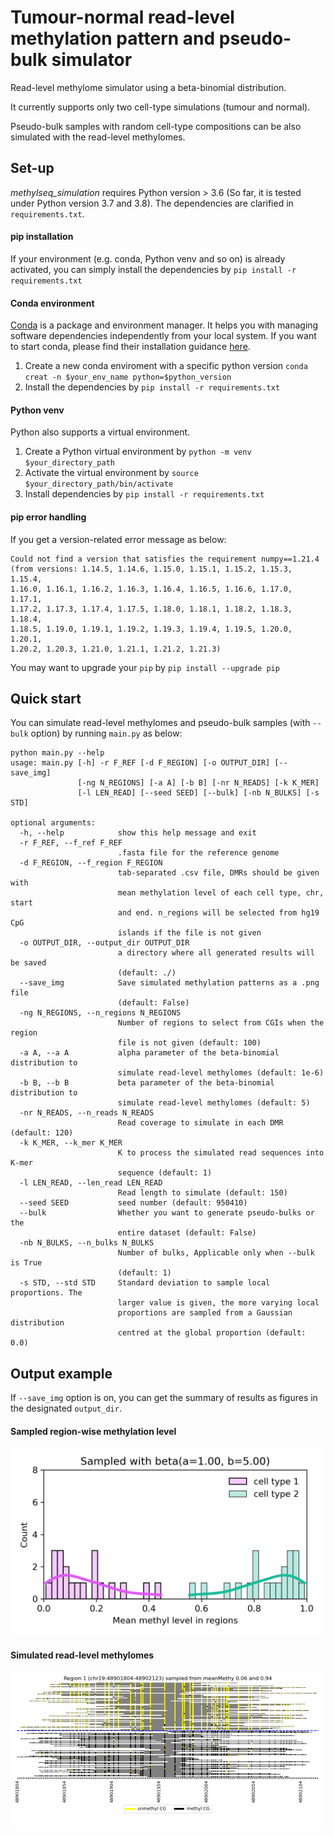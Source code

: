 # Tumour-normal read-level methylation pattern and pseudo-bulk simulator

Read-level methylome simulator using a beta-binomial distribution. 

It currently supports only two cell-type simulations (tumour and normal).

Pseudo-bulk samples with random cell-type compositions can be also simulated with the read-level methylomes. 

## Set-up 
_methylseq_simulation_ requires Python version > 3.6 (So far, it is tested under Python version 3.7 and 3.8).
The dependencies are clarified in `requirements.txt`.

#### pip installation
If your environment (e.g. conda, Python venv and so on) is already activated, you can simply install the dependencies by `pip install -r requirements.txt`

#### Conda environment
[Conda](https://conda.io/projects/conda/en/latest/index.html) is a package and environment manager. 
It helps you with managing software dependencies independently from your local system. 
If you want to start conda, please find their installation guidance [here](https://docs.conda.io/projects/conda/en/23.1.x/user-guide/install/index.html).

1. Create a new conda enviroment with a specific python version `conda creat -n $your_env_name python=$python_version`
2. Install the dependencies by `pip install -r requirements.txt` 

#### Python venv
Python also supports a virtual environment. 

1. Create a Python virtual environment by `python -m venv $your_directory_path`
2. Activate the virtual environment by `source $your_directory_path/bin/activate`
3. Install dependencies by `pip install -r requirements.txt`

#### pip error handling 
If you get a version-related error message as below:
```
Could not find a version that satisfies the requirement numpy==1.21.4
(from versions: 1.14.5, 1.14.6, 1.15.0, 1.15.1, 1.15.2, 1.15.3, 1.15.4,
1.16.0, 1.16.1, 1.16.2, 1.16.3, 1.16.4, 1.16.5, 1.16.6, 1.17.0, 1.17.1,
1.17.2, 1.17.3, 1.17.4, 1.17.5, 1.18.0, 1.18.1, 1.18.2, 1.18.3, 1.18.4,
1.18.5, 1.19.0, 1.19.1, 1.19.2, 1.19.3, 1.19.4, 1.19.5, 1.20.0, 1.20.1,
1.20.2, 1.20.3, 1.21.0, 1.21.1, 1.21.2, 1.21.3)
```
You may want to upgrade your `pip` by `pip install --upgrade pip`

## Quick start
You can simulate read-level methylomes and pseudo-bulk samples (with `--bulk` option) by running `main.py` as below:

````
python main.py --help
usage: main.py [-h] -r F_REF [-d F_REGION] [-o OUTPUT_DIR] [--save_img]
               [-ng N_REGIONS] [-a A] [-b B] [-nr N_READS] [-k K_MER]
               [-l LEN_READ] [--seed SEED] [--bulk] [-nb N_BULKS] [-s STD]

optional arguments:
  -h, --help            show this help message and exit
  -r F_REF, --f_ref F_REF
                        .fasta file for the reference genome
  -d F_REGION, --f_region F_REGION
                        tab-separated .csv file, DMRs should be given with
                        mean methylation level of each cell type, chr, start
                        and end. n_regions will be selected from hg19 CpG
                        islands if the file is not given
  -o OUTPUT_DIR, --output_dir OUTPUT_DIR
                        a directory where all generated results will be saved
                        (default: ./)
  --save_img            Save simulated methylation patterns as a .png file
                        (default: False)
  -ng N_REGIONS, --n_regions N_REGIONS
                        Number of regions to select from CGIs when the region
                        file is not given (default: 100)
  -a A, --a A           alpha parameter of the beta-binomial distribution to
                        simulate read-level methylomes (default: 1e-6)
  -b B, --b B           beta parameter of the beta-binomial distribution to
                        simulate read-level methylomes (default: 5)
  -nr N_READS, --n_reads N_READS
                        Read coverage to simulate in each DMR (default: 120)
  -k K_MER, --k_mer K_MER
                        K to process the simulated read sequences into K-mer
                        sequence (default: 1)
  -l LEN_READ, --len_read LEN_READ
                        Read length to simulate (default: 150)
  --seed SEED           seed number (default: 950410)
  --bulk                Whether you want to generate pseudo-bulks or the
                        entire dataset (default: False)
  -nb N_BULKS, --n_bulks N_BULKS
                        Number of bulks, Applicable only when --bulk is True
                        (default: 1)
  -s STD, --std STD     Standard deviation to sample local proportions. The
                        larger value is given, the more varying local
                        proportions are sampled from a Gaussian distribution
                        centred at the global proportion (default: 0.0)

````
## Output example 
If `--save_img` option is on, you can get the summary of results as figures in the designated `output_dir`. 

#### Sampled region-wise methylation level
<img src="data/output/region_methyl_level_sampling.png" width="500">

#### Simulated read-level methylomes
<img src="data/output/regions/region_1.png" width="500">

